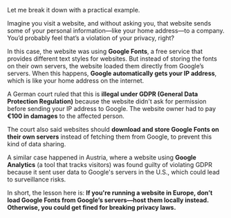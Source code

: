 Let me break it down with a practical example.

Imagine you visit a website, and without asking you, that website sends some of your personal information—like your home address—to a company. You’d probably feel that’s a violation of your privacy, right?

In this case, the website was using **Google Fonts**, a free service that provides different text styles for websites. But instead of storing the fonts on their own servers, the website loaded them directly from Google’s servers. When this happens, **Google automatically gets your IP address**, which is like your home address on the internet.

A German court ruled that this is **illegal under GDPR (General Data Protection Regulation)** because the website didn't ask for permission before sending your IP address to Google. The website owner had to pay **€100 in damages** to the affected person.

The court also said websites should **download and store Google Fonts on their own servers** instead of fetching them from Google, to prevent this kind of data sharing.

A similar case happened in Austria, where a website using **Google Analytics** (a tool that tracks visitors) was found guilty of violating GDPR because it sent user data to Google's servers in the U.S., which could lead to surveillance risks.

In short, the lesson here is: **If you're running a website in Europe, don’t load Google Fonts from Google’s servers—host them locally instead. Otherwise, you could get fined for breaking privacy laws.**
